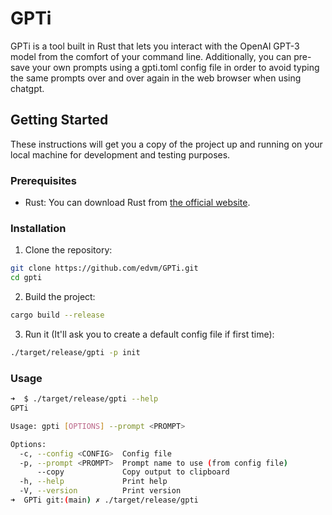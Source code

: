 # GPTi

GPTi is a tool built in Rust that lets you interact with the OpenAI GPT-3 model from the comfort of your command line. Additionally, you can pre-save your own prompts using a gpti.toml config file in order to avoid typing the same prompts over and over again in the web browser when using chatgpt.

## Getting Started

These instructions will get you a copy of the project up and running on your local machine for development and testing purposes.

### Prerequisites

- Rust: You can download Rust from [the official website](https://www.rust-lang.org/tools/install).

### Installation

1. Clone the repository:

```sh
git clone https://github.com/edvm/GPTi.git
cd gpti
```

2. Build the project:
```sh
cargo build --release
```

3. Run it (It'll ask you to create a default config file if first time):
```sh
./target/release/gpti -p init
```

### Usage
```sh
➜  $ ./target/release/gpti --help
GPTi

Usage: gpti [OPTIONS] --prompt <PROMPT>

Options:
  -c, --config <CONFIG>  Config file
  -p, --prompt <PROMPT>  Prompt name to use (from config file)
      --copy             Copy output to clipboard
  -h, --help             Print help
  -V, --version          Print version
➜  GPTi git:(main) ✗ ./target/release/gpti 
```